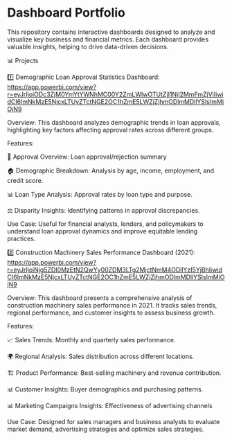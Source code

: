# Dashboard Portfolio
This repository contains interactive dashboards designed to analyze and visualize key business and financial metrics. Each dashboard provides valuable insights, helping to drive data-driven decisions.

📊 Projects

1️⃣ Demographic Loan Approval Statistics Dashboard: https://app.powerbi.com/view?r=eyJrIjoiODc3ZjM0YmYtYWNhMC00Y2ZmLWIwOTUtZjI1NjI2MmFmZjViIiwidCI6ImNkMzE5NjcxLTUyZTctNGE2OC1hZmE5LWZjZjhmODlmMDllYSIsImMiOjN9


Overview:
This dashboard analyzes demographic trends in loan approvals, highlighting key factors affecting approval rates across different groups.

Features:

🏦 Approval Overview: Loan approval/rejection summary

🏠 Demographic Breakdown: Analysis by age, income, employment, and credit score.

📊 Loan Type Analysis: Approval rates by loan type and purpose.

⚖️ Disparity Insights: Identifying patterns in approval discrepancies.

Use Case:
Useful for financial analysts, lenders, and policymakers to understand loan approval dynamics and improve equitable lending practices.

2️⃣ Construction Machinery Sales Performance Dashboard (2021): https://app.powerbi.com/view?r=eyJrIjoiNjg5ZDI0MzEtN2QwYy00ZDM3LTg2MjctNmM4ODllYzI5YjBhIiwidCI6ImNkMzE5NjcxLTUyZTctNGE2OC1hZmE5LWZjZjhmODlmMDllYSIsImMiOjN9 

Overview:
This dashboard presents a comprehensive analysis of construction machinery sales performance in 2021. It tracks sales trends, regional performance, and customer insights to assess business growth.

Features:

📈 Sales Trends: Monthly and quarterly sales performance.

🌍 Regional Analysis: Sales distribution across different locations.

🏗 Product Performance: Best-selling machinery and revenue contribution.

📊 Customer Insights: Buyer demographics and purchasing patterns.

📊 Marketing Campaigns Insights: Effectiveness of advertising channels

Use Case:
Designed for sales managers and business analysts to evaluate market demand, advertising strategies and optimize sales strategies.

